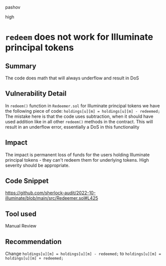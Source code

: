 pashov

high

# `redeem` does not work for Illuminate principal tokens

## Summary
The code does math that will always underflow and result in DoS

## Vulnerability Detail
In `redeem()` function in `Redeemer.sol` for Illuminate principal tokens we have the following piece of code:
`holdings[u][m] = holdings[u][m] - redeemed;`
The mistake here is that the code uses subtraction, when it should have used addition like in all other `redeem()` methods in the contract. This will result in an underflow error, essentially a DoS in this functionality

## Impact
The impact is permanent loss of funds for the users holding Illuminate principal tokens - they can't redeem them for underlying tokens. High severity should be appropriate.

## Code Snippet
https://github.com/sherlock-audit/2022-10-illuminate/blob/main/src/Redeemer.sol#L425
## Tool used

Manual Review

## Recommendation
Change `holdings[u][m] = holdings[u][m] - redeemed;` to `holdings[u][m] = holdings[u][m] + redeemed;`
